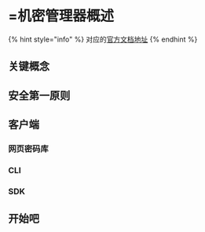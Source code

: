 # =机密管理器概述

{% hint style="info" %}
对应的[官方文档地址](https://bitwarden.com/help/secrets-manager-overview/)
{% endhint %}

## 关键概念 <a href="#key-concepts" id="key-concepts"></a>

## 安全第一原则 <a href="#security-first-principles" id="security-first-principles"></a>

## 客户端 <a href="#clients" id="clients"></a>

### 网页密码库 <a href="#web-vault" id="web-vault"></a>

### CLI

### SDK

## 开始吧 <a href="#get-started-today" id="get-started-today"></a>
